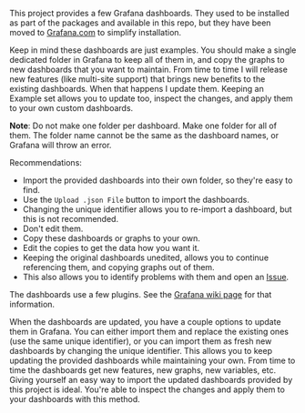 This project provides a few Grafana dashboards. They used to be installed as part of the packages and available in this repo, but they have been moved to [Grafana.com](https://grafana.com/dashboards?search=unifi-poller) to simplify installation.

Keep in mind these dashboards are just examples. You should make a single dedicated folder
in Grafana to keep all of them in, and copy the graphs to new dashboards that you want to maintain.
From time to time I will release new features (like multi-site support) that brings
new benefits to the existing dashboards. When that happens I update them.
Keeping an Example set allows you to update too, inspect the changes, and apply them
to your own custom dashboards.

**Note**: Do not make one folder per dashboard. Make one folder for all of them. The folder name cannot be the same as the dashboard names, or Grafana will throw an error.

Recommendations:

-   Import the provided dashboards into their own folder, so they're easy to find.
-   Use the `Upload .json File` button to import the dashboards.
-   Changing the unique identifier allows you to re-import a dashboard, but this is not recommended.
-   Don't edit them.
-   Copy these dashboards or graphs to your own.
-   Edit the copies to get the data how you want it.
-   Keeping the original dashboards unedited, allows you to continue referencing them, and copying graphs out of them.
-   This also allows you to identify problems with them and open an [Issue](https://github.com/unifi-poller/unifi-poller/issues).

The dashboards use a few plugins. See the [Grafana wiki page](Grafana) for that information.

When the dashboards are updated, you have a couple options to update them in Grafana. You can either import them and replace the existing ones (use the same unique identifier), or you can import them as fresh new dashboards by changing the unique identifier. This allows you to keep updating the provided dashboards while maintaining your own. From time to time the dashboards get new features, new graphs, new variables, etc. Giving yourself an easy way to import the updated dashboards provided by this project is ideal. You're able to inspect the changes and apply them to your dashboards with this method.
